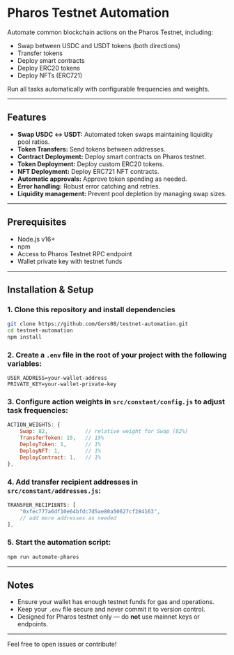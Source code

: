 # Pharos Testnet Automation

Automate common blockchain actions on the Pharos Testnet, including:

- Swap between USDC and USDT tokens (both directions)
- Transfer tokens
- Deploy smart contracts
- Deploy ERC20 tokens
- Deploy NFTs (ERC721)

Run all tasks automatically with configurable frequencies and weights.

---

## Features

- **Swap USDC ↔ USDT:** Automated token swaps maintaining liquidity pool ratios.
- **Token Transfers:** Send tokens between addresses.
- **Contract Deployment:** Deploy smart contracts on Pharos testnet.
- **Token Deployment:** Deploy custom ERC20 tokens.
- **NFT Deployment:** Deploy ERC721 NFT contracts.
- **Automatic approvals:** Approve token spending as needed.
- **Error handling:** Robust error catching and retries.
- **Liquidity management:** Prevent pool depletion by managing swap sizes.

---

## Prerequisites

- Node.js v16+
- npm
- Access to Pharos Testnet RPC endpoint
- Wallet private key with testnet funds

---

## Installation & Setup

### 1. Clone this repository and install dependencies

```bash
git clone https://github.com/Gers08/testnet-automation.git
cd testnet-automation
npm install
```

### 2. Create a `.env` file in the root of your project with the following variables:

```env
USER_ADDRESS=your-wallet-address
PRIVATE_KEY=your-wallet-private-key
```

### 3. Configure action weights in `src/constant/config.js` to adjust task frequencies:

```js
ACTION_WEIGHTS: {
    Swap: 82,            // relative weight for Swap (82%)
    TransferToken: 15,   // 15%
    DeployToken: 1,      // 1%
    DeployNFT: 1,        // 1%
    DeployContract: 1,   // 1%
},
```

### 4. Add transfer recipient addresses in `src/constant/addresses.js`:

```js
TRANSFER_RECIPIENTS: [
    "0xfec777a6df10e64bfdc7d5ae80a50627cf284163",
    // add more addresses as needed
],
```

### 5. Start the automation script:

```bash
npm run automate-pharos
```

---

## Notes

- Ensure your wallet has enough testnet funds for gas and operations.
- Keep your `.env` file secure and never commit it to version control.
- Designed for Pharos testnet only — do **not** use mainnet keys or endpoints.

---

Feel free to open issues or contribute!
